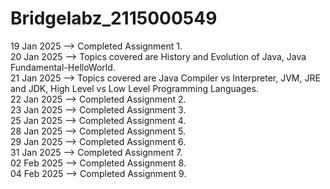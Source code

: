 ﻿# Bridgelabz_2115000549
19 Jan 2025 --> Completed Assignment 1.<br>
20 Jan 2025 --> Topics covered are History and Evolution of Java, Java Fundamental-HelloWorld.<br>
21 Jan 2025 --> Topics covered are Java Compiler vs Interpreter, JVM, JRE and JDK, High Level vs Low Level Programming Languages.<br>
22 Jan 2025 --> Completed Assignment 2.<br>
23 Jan 2025 --> Completed Assignment 3.<br>
25 Jan 2025 --> Completed Assignment 4.<br>
28 Jan 2025 --> Completed Assignment 5.<br>
29 Jan 2025 --> Completed Assignment 6.<br>
31 Jan 2025 --> Completed Assignment 7.<br>
02 Feb 2025 --> Completed Assignment 8.<br>
04 Feb 2025 --> Completed Assignment 9.<br>
